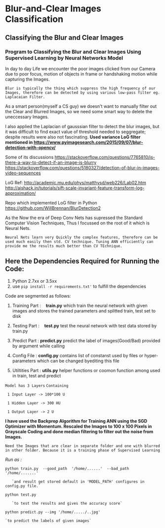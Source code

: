 # Blur-and-Clear Images Classification
## Classifying the Blur and Clear Images

### Program to Classifying the Blur and Clear Images Using Supervised Learning by Neural Networks Model

In day to day Life we encounter the poor images clicked from our Camera due to poor focus, motion of objects in frame
or handshaking motion while capturing the Images.

`Blur is typically the thing which suppress the high frequency of our Images, therefore can be detected by using various low-pass filter
eg. Laplacaian Filter. `

As a smart person(myself a CS guy) we doesn't want to manually filter out the Clear and Blurred Images,
so we need some smart way to delete the uneccessary Images.

I also applied the Laplacian of gausssian filter to detect the blur images, but it was difficult to find
exact value of threshold needed to seggregate; despite results were also not fascinating.
**Used variance LoG filter mentioned in https://www.pyimagesearch.com/2015/09/07/blur-detection-with-opencv/**

Some of its discussions 
https://stackoverflow.com/questions/7765810/is-there-a-way-to-detect-if-an-image-is-blurry
https://stackoverflow.com/questions/5180327/detection-of-blur-in-images-video-sequences

LoG Ref: 
http://academic.mu.edu/phys/matthysd/web226/Lab02.htm
http://aishack.in/tutorials/sift-scale-invariant-feature-transform-log-approximation/

Repo which implemented LoG filter in Python
https://github.com/WillBrennan/BlurDetection2


As the Now the era of Deep Conv Nets has supressed the Standard Computer Vision Techniques, 
Thus I focussed on the root of it which is Neural Nets.

`Neural Nets learn very Quickly the complex features, therefore can be used much easily then std. CV technique.
Tuning ANN efficiently can provide me the results much better than CV TEchnique.`


## Here the Dependencies Required for Running the Code:
1. Python 2.7xx or 3.5xx
2. use `pip install -r requirements.txt'` to fulfill the dependencies


Code are segmented as follows:

1. Training Part :
    **train.py**
 	which train the neural network with given images
 	and stores the trained parameters and splitted train, test set to disk 
    
2. Testing Part :
    __test.py__
 	test the neural network with test data
 	stored by train.py 

3. Predict Part :
    __predict.py__
	predict the label of images(Good/Bad) 
	provided by argument while calling

4. Config File :
    __config.py__
	contains list of constanst used by files
	or hyper-parameters which can be changed
	byediting this file
	
5. Utiltities Part :
    __utils.py__
    	helper functions or coomon function among used in train, test
	and predict

`Model has 3 Layers`
`Containing`
```
 1 Input Layer -> 100*100 U
 
 1 Hidden Layer -> 300 HU
 
 1 Output Layer -> 2 U
```

**I have used the Backprop Algorithm for Training ANN using the SGD Optimizer with Momentum.
Rescaled the Images to 100 x 100 Pixels in Grayscale Coding and done median filtering to filter out the noise from Images.**

`Need the Images that are clear in separate folder and one with blurred in other folder.
 Because it is a training phase of Supervised Learning `




*Run as :*

`python train.py  --good_path  '/home/......'  --bad_path  '/home/.......'`

       `and result get stored default in 'MODEL_PATH' configures in config.py file.`
 

`python test.py`

       `to test the results and gives the accuracy score`

`python predict.py --img '/home/...../..jpg'`

	`to predict the labels of given images`
